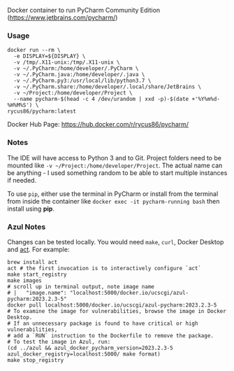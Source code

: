 Docker container to run PyCharm Community Edition (https://www.jetbrains.com/pycharm/)

### Usage

```
docker run --rm \
  -e DISPLAY=${DISPLAY} \
  -v /tmp/.X11-unix:/tmp/.X11-unix \
  -v ~/.PyCharm:/home/developer/.PyCharm \
  -v ~/.PyCharm.java:/home/developer/.java \
  -v ~/.PyCharm.py3:/usr/local/lib/python3.7 \
  -v ~/.PyCharm.share:/home/developer/.local/share/JetBrains \
  -v ~/Project:/home/developer/Project \
  --name pycharm-$(head -c 4 /dev/urandom | xxd -p)-$(date +'%Y%m%d-%H%M%S') \
rycus86/pycharm:latest
```

Docker Hub Page: https://hub.docker.com/r/rycus86/pycharm/

### Notes

The IDE will have access to Python 3 and to Git.
Project folders need to be mounted like `-v ~/Project:/home/developer/Project`.
The actual name can be anything - I used something random to be able to start multiple instances if needed.

To use `pip`, either use the terminal in PyCharm or install from the terminal from inside the container like `docker exec -it pycharm-running bash` then install using **pip**.

### Azul Notes

Changes can be tested locally. You would need `make`, `curl`, Docker Desktop and 
[act](https://github.com/nektos/act). For example:

```
brew install act
act # the first invocation is to interactively configure `act`
make start_registry
make images
# scroll up in terminal output, note image name
# |   "image.name": "localhost:5000/docker.io/ucscgi/azul-pycharm:2023.2.3-5"
docker pull localhost:5000/docker.io/ucscgi/azul-pycharm:2023.2.3-5
# To examine the image for vulnerabilities, browse the image in Docker Desktop.
# If an unnecessary package is found to have critical or high vulnerabilities,
# add a `RUN` instruction to the Dockerfile to remove the package.
# To test the image in Azul, run:
(cd ../azul && azul_docker_pycharm_version=2023.2.3-5 azul_docker_registry=localhost:5000/ make format)
make stop_registry
```
